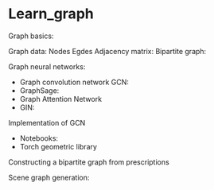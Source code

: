 # Learn_graph

Graph basics:


Graph data:
Nodes
Egdes
Adjacency matrix:
Bipartite graph:

Graph neural networks:
+ Graph convolution network GCN:
+ GraphSage:
+ Graph Attention Network
+ GIN:

Implementation of GCN
- Notebooks:
- Torch geometric library

Constructing a bipartite graph from prescriptions





Scene graph generation:


